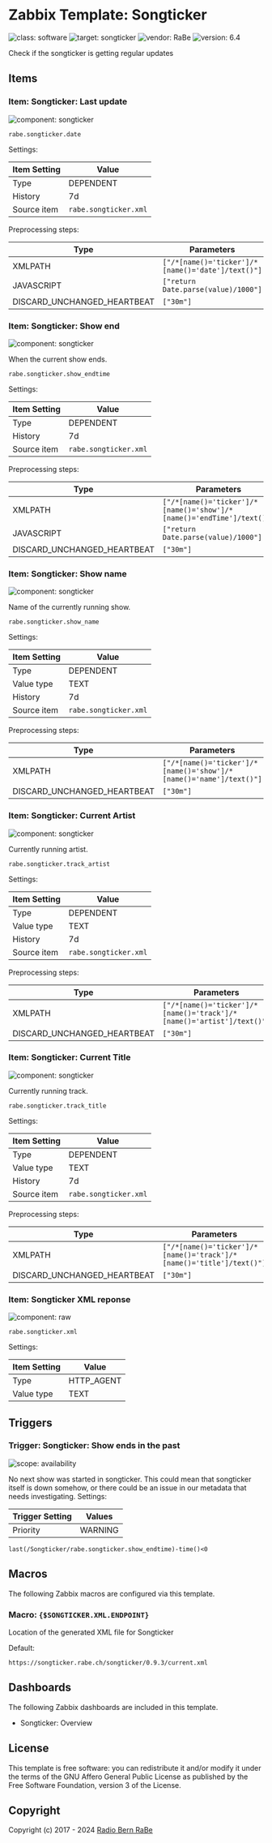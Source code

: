 # Zabbix Template: Songticker

![class: software](https://img.shields.io/badge/class-software-00c9bf) ![target: songticker](https://img.shields.io/badge/target-songticker-00c9bf) ![vendor: RaBe](https://img.shields.io/badge/vendor-RaBe-00c9bf) ![version: 6.4](https://img.shields.io/badge/version-6.4-00c9bf)

Check if the songticker is getting regular updates

## Items

### Item: Songticker: Last update

![component: songticker](https://img.shields.io/badge/component-songticker-00c9bf)



```console
rabe.songticker.date
```

Settings:

| Item Setting | Value |
| ------------ | ----- |
| Type | DEPENDENT |
| History | 7d |
| Source item | `rabe.songticker.xml` |

Preprocessing steps:

| Type | Parameters |
| ---- | ---------- |
| XMLPATH | `["/*[name()='ticker']/*[name()='date']/text()"]` |
| JAVASCRIPT | `["return Date.parse(value)/1000"]` |
| DISCARD_UNCHANGED_HEARTBEAT | `["30m"]` |

### Item: Songticker: Show end

![component: songticker](https://img.shields.io/badge/component-songticker-00c9bf)

When the current show ends.

```console
rabe.songticker.show_endtime
```

Settings:

| Item Setting | Value |
| ------------ | ----- |
| Type | DEPENDENT |
| History | 7d |
| Source item | `rabe.songticker.xml` |

Preprocessing steps:

| Type | Parameters |
| ---- | ---------- |
| XMLPATH | `["/*[name()='ticker']/*[name()='show']/*[name()='endTime']/text()"]` |
| JAVASCRIPT | `["return Date.parse(value)/1000"]` |
| DISCARD_UNCHANGED_HEARTBEAT | `["30m"]` |

### Item: Songticker: Show name

![component: songticker](https://img.shields.io/badge/component-songticker-00c9bf)

Name of the currently running show.

```console
rabe.songticker.show_name
```

Settings:

| Item Setting | Value |
| ------------ | ----- |
| Type | DEPENDENT |
| Value type | TEXT |
| History | 7d |
| Source item | `rabe.songticker.xml` |

Preprocessing steps:

| Type | Parameters |
| ---- | ---------- |
| XMLPATH | `["/*[name()='ticker']/*[name()='show']/*[name()='name']/text()"]` |
| DISCARD_UNCHANGED_HEARTBEAT | `["30m"]` |

### Item: Songticker: Current Artist

![component: songticker](https://img.shields.io/badge/component-songticker-00c9bf)

Currently running artist.

```console
rabe.songticker.track_artist
```

Settings:

| Item Setting | Value |
| ------------ | ----- |
| Type | DEPENDENT |
| Value type | TEXT |
| History | 7d |
| Source item | `rabe.songticker.xml` |

Preprocessing steps:

| Type | Parameters |
| ---- | ---------- |
| XMLPATH | `["/*[name()='ticker']/*[name()='track']/*[name()='artist']/text()"]` |
| DISCARD_UNCHANGED_HEARTBEAT | `["30m"]` |

### Item: Songticker: Current Title

![component: songticker](https://img.shields.io/badge/component-songticker-00c9bf)

Currently running track.

```console
rabe.songticker.track_title
```

Settings:

| Item Setting | Value |
| ------------ | ----- |
| Type | DEPENDENT |
| Value type | TEXT |
| History | 7d |
| Source item | `rabe.songticker.xml` |

Preprocessing steps:

| Type | Parameters |
| ---- | ---------- |
| XMLPATH | `["/*[name()='ticker']/*[name()='track']/*[name()='title']/text()"]` |
| DISCARD_UNCHANGED_HEARTBEAT | `["30m"]` |

### Item: Songticker XML reponse

![component: raw](https://img.shields.io/badge/component-raw-00c9bf)



```console
rabe.songticker.xml
```

Settings:

| Item Setting | Value |
| ------------ | ----- |
| Type | HTTP_AGENT |
| Value type | TEXT |

## Triggers

### Trigger: Songticker: Show ends in the past

![scope: availability](https://img.shields.io/badge/scope-availability-00c9bf)

No next show was started in songticker. This could mean that songticker itself is down somehow, or there could be an issue in our metadata that needs investigating.
Settings:

| Trigger Setting | Values |
| --------------- | ------ |
| Priority | WARNING |

```console
last(/Songticker/rabe.songticker.show_endtime)-time()<0
```

## Macros

The following Zabbix macros are configured via this template.

### Macro: `{$SONGTICKER.XML.ENDPOINT}`

Location of the generated XML file for Songticker

Default:

```console
https://songticker.rabe.ch/songticker/0.9.3/current.xml
```

## Dashboards

The following Zabbix dashboards are included in this template.

* Songticker: Overview

## License

This template is free software: you can redistribute it and/or modify it under
the terms of the GNU Affero General Public License as published by the Free
Software Foundation, version 3 of the License.

## Copyright

Copyright (c) 2017 - 2024 [Radio Bern RaBe](http://www.rabe.ch)
